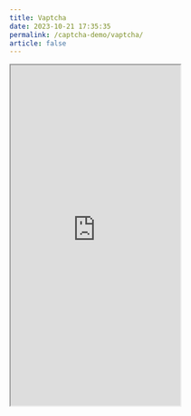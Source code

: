 ```yaml
---
title: Vaptcha
date: 2023-10-21 17:35:35
permalink: /captcha-demo/vaptcha/
article: false
---
```


<iframe src="https://www.vaptcha.com/#demo" scrolling="no" height="600px"></iframe>
